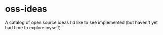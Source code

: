 # oss-ideas
A catalog of open source ideas I'd like to see implemented (but haven't yet had time to explore myself)
